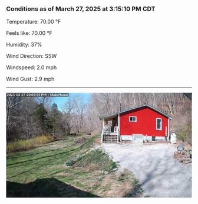 ### Conditions as of March 27, 2025 at 3:15:10 PM CDT 

Temperature: 70.00 &deg;F

Feels like: 70.00 &deg;F

Humidity: 37%

Wind Direction: SSW

Windspeed: 2.0 mph

Wind Gust: 2.9 mph

---

<img src="./images/latest.jpeg"/>

